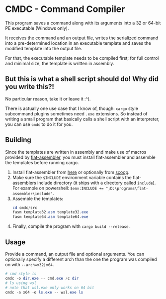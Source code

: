 # CMDC - Command Compiler
This program saves a command along with its arguments into a 32 or 64-bit PE executable (Windows only).

It receives the command and an output file, writes the serialized command into a pre-determined location in an executable template and saves the modified template into the output file.

For that, the executable template needs to be compiled first; for full control and minimal size, the template is written in assembly.

## But this is what a shell script should do! Why did you write this?!
No particular reason, take it or leave it :^).

There is actually one use case that I know of, though: `cargo` style subcommand plugins sometimes need `.exe` extensions.
So instead of writing a small program that basically calls a shell script with an interpreter, you can use `cmdc` to do it for you.

## Building
Since the templates are written in assembly and make use of macros provided by [flat-assembler](https://flatassembler.net), you must install flat-assembler and assemble the templates before running cargo.

1. Install flat-assembler from [here](https://flatassembler.net) or optionally from [scoop](https://github.com/ScoopInstaller/scoop).
2. Make sure the `$INCLUDE` environment variable contains the flat-assemblers include directory (it ships with a directory called `include`). For example on powershell: `$env:INCLUDE += ";D:\programs\flat-assembler\include"`.
3. Assemble the templates:
	```powershell
	cd cmdc/src
	fasm template32.asm template32.exe
	fasm template64.asm template64.exe
	```
4. Finally, compile the program with `cargo build --release`.

## Usage
Provide a command, an output file and optional arguments.
You can optionally specify a different arch than the one the program was compiled on with `--arch=x32|x64`.

```powershell
# cmd style ls
cmdc -o dir.exe -- cmd.exe /c dir
# ls using wsl
# note that wsl.exe only works on 64 bit
cmdc -a x64 -o ls.exe -- wsl.exe ls
```
